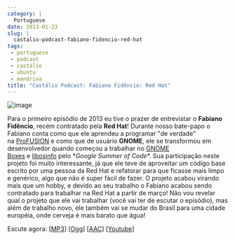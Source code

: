 ```yaml
---
category: |
  Portuguese
date: 2013-01-23
slug: |
  castalio-podcast-fabiano-fidencio-red-hat
tags:
 - portuguese
 - podcast
 - castálio
 - ubuntu
 - mandriva
title: "Castálio Podcast: Fabiano Fidêncio: Red Hat"
---
```


![image](http://bit.ly/OMhBUp)

Para o primeiro episódio de 2013 eu tive o prazer de entrevistar
o **Fabiano Fidêncio**, recém contratado pela **Red Hat**! Durante nosso
bate-papo o Fabiano conta como que ele aprendeu a programar "de verdade"
na [ProFUSION](http://www.profusion.mobi/) e como que de
usuário **GNOME**, ele se transformou em desenvolvedor quando começou a
trabalhar no [GNOME
Boxes](https://live.gnome.org/Boxes) e [libosinfo](https://www.redhat.com/mailman/listinfo/libosinfo) pelo \**Google
Summer of Code*\*. Sua participação neste projeto foi muito
interessante, já que ele teve de aproveitar um código base escrito por
uma pessoa da Red Hat e refatorar para que ficasse mais limpo e
genérico, algo que não é super fácil de fazer. O projeto acabou virando
mais que um hobby, e devido ao seu trabalho o Fabiano acabou sendo
contratado para trabalhar na Red Hat a partir de março! Não vou revelar
qual o projeto que ele vai trabalhar (você vai ter de escutar o
episódio), mas além de trabalho novo, ele também vai se mudar do Brasil
para uma cidade européia, onde cerveja é mais barato que água!

Escute agora:
\[[MP3](http://www.castalio.gnulinuxbrasil.org/castalio-podcast-49.mp3)\]
\[[Ogg](http://www.castalio.gnulinuxbrasil.org/castalio-podcast-49.ogg)\]
\[[AAC](http://www.castalio.gnulinuxbrasil.org/castalio-podcast-49.m4a)\]
\[[Youtube](http://bit.ly/Vfblgu)\]
